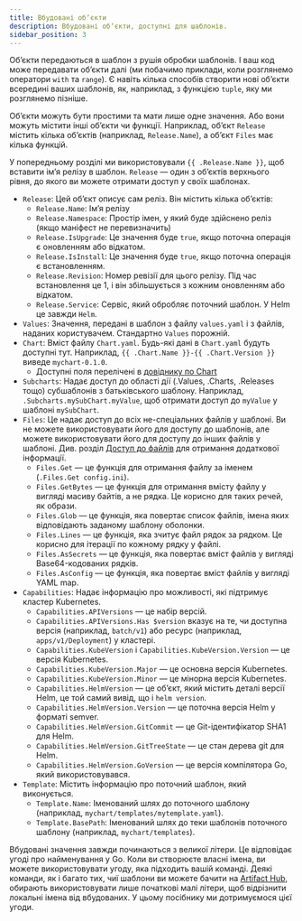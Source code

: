 ```yaml
---
title: Вбудовані обʼєкти
description: Вбудовані обʼєкти, доступні для шаблонів.
sidebar_position: 3
---
```


Обʼєкти передаються в шаблон з рушія обробки шаблонів. І ваш код може передавати обʼєкти далі (ми побачимо приклади, коли розглянемо оператори `with` та `range`). Є навіть кілька способів створити нові обʼєкти всередині ваших шаблонів, як, наприклад, з функцією `tuple`, яку ми розглянемо пізніше.

Обʼєкти можуть бути простими та мати лише одне значення. Або вони можуть містити інші обʼєкти чи функції. Наприклад, обʼєкт `Release` містить кілька обʼєктів (наприклад, `Release.Name`), а обʼєкт `Files` має кілька функцій.

У попередньому розділі ми використовували `{{ .Release.Name }}`, щоб вставити імʼя релізу в шаблон. `Release` — один з обʼєктів верхнього рівня, до якого ви можете отримати доступ у своїх шаблонах.

- `Release`: Цей обʼєкт описує сам реліз. Він містить кілька обʼєктів:
  - `Release.Name`: Імʼя релізу
  - `Release.Namespace`: Простір імен, у який буде здійснено реліз (якщо маніфест не перевизначить)
  - `Release.IsUpgrade`: Це значення буде `true`, якщо поточна операція є оновленням або відкатом.
  - `Release.IsInstall`: Це значення буде `true`, якщо поточна операція є встановленням.
  - `Release.Revision`: Номер ревізії для цього релізу. Під час встановлення це 1, і він збільшується з кожним оновленням або відкатом.
  - `Release.Service`: Сервіс, який обробляє поточний шаблон. У Helm це завжди `Helm`.
- `Values`: Значення, передані в шаблон з файлу `values.yaml` і з файлів, наданих користувачем. Стандартно `Values` порожній.
- `Chart`: Вміст файлу `Chart.yaml`. Будь-які дані в `Chart.yaml` будуть доступні тут. Наприклад, `{{ .Chart.Name }}-{{ .Chart.Version }}` виведе `mychart-0.1.0`.
  - Доступні поля перелічені в [довіднику по Chart](/topics/charts.md#the-chartyaml-file)
- `Subcharts`: Надає доступ до області дії (.Values, .Charts, .Releases тощо) субшаблонів з батьківського шаблону. Наприклад, `.Subcharts.mySubChart.myValue`, щоб отримати доступ до `myValue` у шаблоні `mySubChart`.
- `Files`: Це надає доступ до всіх не-спеціальних файлів у шаблоні. Ви не можете використовувати його для доступу до шаблонів, але можете використовувати його для доступу до інших файлів у шаблоні. Див. розділ [Доступ до файлів](/chart_template_guide/accessing_files.md) для отримання додаткової інформації.
  - `Files.Get` — це функція для отримання файлу за іменем (`.Files.Get config.ini`).
  - `Files.GetBytes` — це функція для отримання вмісту файлу у вигляді масиву байтів, а не рядка. Це корисно для таких речей, як образи.
  - `Files.Glob` — це функція, яка повертає список файлів, імена яких відповідають заданому шаблону оболонки.
  - `Files.Lines` — це функція, яка зчитує файл рядок за рядком. Це корисно для ітерації по кожному рядку у файлі.
  - `Files.AsSecrets` — це функція, яка повертає вміст файлів у вигляді Base64-кодованих рядків.
  - `Files.AsConfig` — це функція, яка повертає вміст файлів у вигляді YAML map.
- `Capabilities`: Надає інформацію про можливості, які підтримує кластер Kubernetes.
  - `Capabilities.APIVersions` — це набір версій.
  - `Capabilities.APIVersions.Has $version` вказує на те, чи доступна версія (наприклад, `batch/v1`) або ресурс (наприклад, `apps/v1/Deployment`) у кластері.
  - `Capabilities.KubeVersion` і `Capabilities.KubeVersion.Version` — це версія Kubernetes.
  - `Capabilities.KubeVersion.Major` — це основна версія Kubernetes.
  - `Capabilities.KubeVersion.Minor` — це мінорна версія Kubernetes.
  - `Capabilities.HelmVersion` — це обʼєкт, який містить деталі версії Helm, це той самий вивід, що і `helm version`.
  - `Capabilities.HelmVersion.Version` — це поточна версія Helm у форматі semver.
  - `Capabilities.HelmVersion.GitCommit` — це Git-ідентифікатор SHA1 для Helm.
  - `Capabilities.HelmVersion.GitTreeState` — це стан дерева git для Helm.
  - `Capabilities.HelmVersion.GoVersion` — це версія компілятора Go, який використовувався.
- `Template`: Містить інформацію про поточний шаблон, який виконується.
  - `Template.Name`: Іменований шлях до поточного шаблону (наприклад, `mychart/templates/mytemplate.yaml`).
  - `Template.BasePath`: Іменований шлях до теки шаблонів поточного шаблону (наприклад, `mychart/templates`).

Вбудовані значення завжди починаються з великої літери. Це відповідає угоді про найменування у Go. Коли ви створюєте власні імена, ви можете використовувати угоду, яка підходить вашій команді. Деякі команди, як і багато тих, чиї шаблони ви можете бачити на [Artifact Hub](https://artifacthub.io/packages/search?kind=0), обирають використовувати лише початкові малі літери, щоб відрізнити локальні імена від вбудованих. У цьому посібнику ми дотримуємося цієї угоди.
